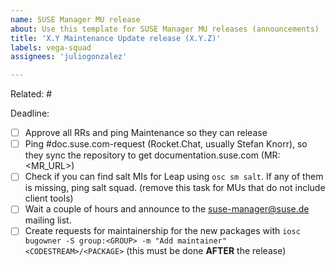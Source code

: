 ```yaml
---
name: SUSE Manager MU release
about: Use this template for SUSE Manager MU releases (announcements)
title: 'X.Y Maintenance Update release (X.Y.Z)'
labels: vega-squad
assignees: 'juliogonzalez'

---
```


Related: #

Deadline:

- [ ] Approve all RRs and ping Maintenance so they can release
- [ ] Ping #doc.suse.com-request (Rocket.Chat, usually Stefan Knorr), so they sync the repository to get documentation.suse.com (MR: <MR_URL>)
- [ ] Check if you can find salt MIs for Leap using `osc sm salt`. If any of them is missing, ping salt squad. (remove this task for MUs that do not include client tools)
- [ ] Wait a couple of hours and announce to the suse-manager@suse.de mailing list.
- [ ] Create requests for maintainership for the new packages with `iosc bugowner -S group:<GROUP> -m "Add maintainer" <CODESTREAM>/<PACKAGE>` (this must be done **AFTER** the release)
